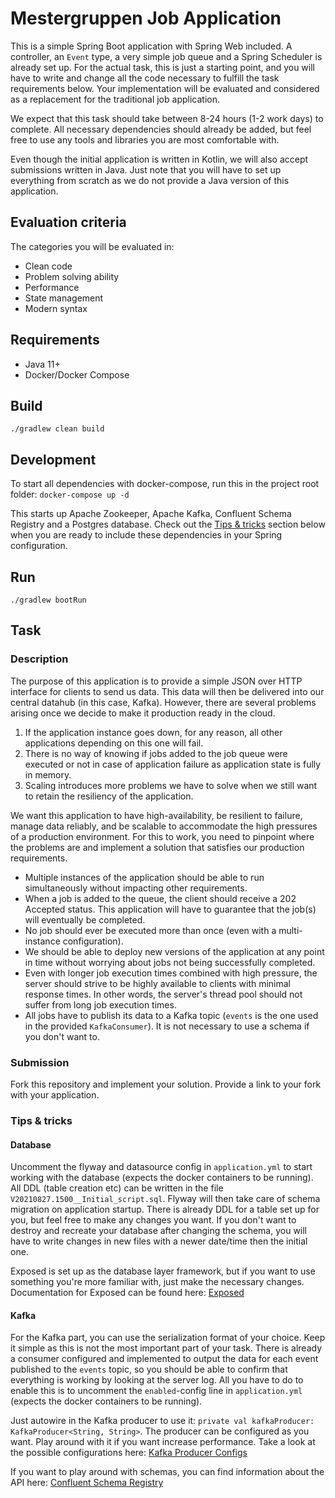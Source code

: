 # Mestergruppen Job Application

This is a simple Spring Boot application with Spring Web included. 
A controller, an `Event` type, a very simple job queue and a Spring Scheduler is
already set up. For the actual task, this is just a starting point, and you will 
have to write and change all the code necessary to fulfill the task requirements 
below. Your implementation will be evaluated and considered as a replacement for 
the traditional job application.

We expect that this task should take between 8-24 hours (1-2 work days) to complete. 
All necessary dependencies should already be added, but feel free to use any 
tools and libraries you are most comfortable with.

Even though the initial application is written in Kotlin, we will also accept 
submissions written in Java. Just note that you will have to set up everything from 
scratch as we do not provide a Java version of this application.

## Evaluation criteria

The categories you will be evaluated in:
* Clean code
* Problem solving ability
* Performance
* State management
* Modern syntax

## Requirements

* Java 11+
* Docker/Docker Compose

## Build

```./gradlew clean build```

## Development

To start all dependencies with docker-compose, run this in the project root folder:
```docker-compose up -d```

This starts up Apache Zookeeper, Apache Kafka, Confluent Schema Registry and a Postgres database.
Check out the [Tips & tricks](#tips-&-tricks) section below when you are ready to include these dependencies in your Spring configuration.

## Run

```./gradlew bootRun```

## Task

### Description

The purpose of this application is to provide a simple JSON over HTTP interface for clients to send us data. This data will then be delivered into our central datahub (in this case, Kafka). 
However, there are several problems arising once we decide to make it production ready in the cloud. 

1. If the application instance goes down, for any reason, all other applications depending on this one will fail.
2. There is no way of knowing if jobs added to the job queue were executed or not in case of application failure as application state is fully in memory.
3. Scaling introduces more problems we have to solve when we still want to retain the resiliency of the application.

We want this application to have high-availability, be resilient to failure, manage data reliably, and be scalable to accommodate the high pressures of a production environment. 
For this to work, you need to pinpoint where the problems are and implement a solution that satisfies our production requirements.

* Multiple instances of the application should be able to run simultaneously without impacting other requirements.
* When a job is added to the queue, the client should receive a 202 Accepted status. This application will have to guarantee that the job(s) will eventually be completed.
* No job should ever be executed more than once (even with a multi-instance configuration).
* We should be able to deploy new versions of the application at any point in time without worrying about jobs not being successfully completed.
* Even with longer job execution times combined with high pressure, the server should strive to be highly available to clients with minimal response times. In other words, the server's thread pool should not suffer from long job execution times.
* All jobs have to publish its data to a Kafka topic (`events` is the one used in the provided `KafkaConsumer`). It is not necessary to use a schema if you don't want to. 

### Submission
Fork this repository and implement your solution. Provide a link to your fork with your application.

### Tips & tricks

#### Database
Uncomment the flyway and datasource config in `application.yml` to start working with the database (expects the docker containers to be running).
All DDL (table creation etc) can be written in the file `V20210827.1500__Initial_script.sql`. Flyway will then take care of schema migration on application startup.
There is already DDL for a table set up for you, but feel free to make any changes you want.
If you don't want to destroy and recreate your database after changing the schema, you will have to write changes in new files with a newer date/time then the initial one.

Exposed is set up as the database layer framework, but if you want to use something you're more familiar with, just make the necessary changes. 
Documentation for Exposed can be found here: [Exposed](https://github.com/JetBrains/Exposed/wiki)

#### Kafka
For the Kafka part, you can use the serialization format of your choice. Keep it simple as this is not the most important part of your task.
There is already a consumer configured and implemented to output the data for each event published to the `events` topic, so you should be able to confirm that everything is working 
by looking at the server log. All you have to do to enable this is to uncomment the `enabled`-config line in `application.yml` (expects the docker containers to be running).

Just autowire in the Kafka producer to use it: `private val kafkaProducer: KafkaProducer<String, String>`.
The producer can be configured as you want. Play around with it if you want increase performance. 
Take a look at the possible configurations here: [Kafka Producer Configs](https://kafka.apache.org/documentation/#producerconfigs)

If you want to play around with schemas, you can find information about the API here: [Confluent Schema Registry](https://docs.confluent.io/platform/current/schema-registry/develop/api.html)